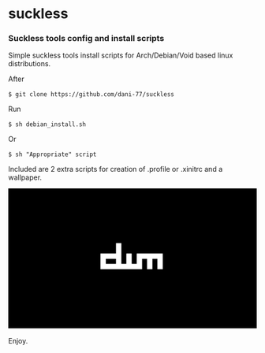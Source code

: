 # suckless
### Suckless tools config and install scripts

Simple suckless tools install scripts for Arch/Debian/Void based linux distributions.

After 
```shell
$ git clone https://github.com/dani-77/suckless
```
Run
```shell
$ sh debian_install.sh
```
Or
```shell
$ sh "Appropriate" script 
```

Included are 2 extra scripts for creation of .profile or .xinitrc and a wallpaper.

![screenshot](dwm-black-white.png?raw=true)

Enjoy.
